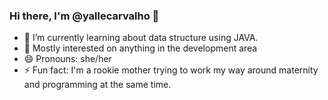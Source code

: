 ### Hi there, I'm @yallecarvalho 👋


- 🌱 I’m currently learning about data structure using JAVA.
- 👀 Mostly interested on anything in the development area
- 😄 Pronouns: she/her
- ⚡ Fun fact: I'm a rookie mother trying to work my way around maternity and programming at the same time. 

